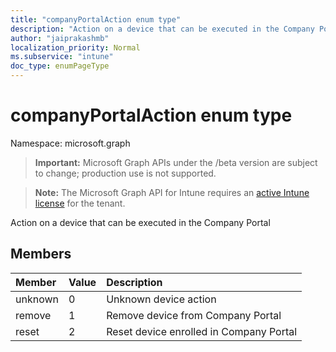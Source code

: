 ```yaml
---
title: "companyPortalAction enum type"
description: "Action on a device that can be executed in the Company Portal"
author: "jaiprakashmb"
localization_priority: Normal
ms.subservice: "intune"
doc_type: enumPageType
---
```


# companyPortalAction enum type

Namespace: microsoft.graph
> **Important:** Microsoft Graph APIs under the /beta version are subject to change; production use is not supported.

> **Note:** The Microsoft Graph API for Intune requires an [active Intune license](https://go.microsoft.com/fwlink/?linkid=839381) for the tenant.


Action on a device that can be executed in the Company Portal

## Members
|Member|Value|Description|
|:---|:---|:---|
|unknown|0|Unknown device action|
|remove|1|Remove device from Company Portal|
|reset|2|Reset device enrolled in Company Portal|
